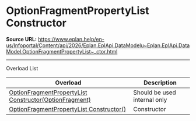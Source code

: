 # OptionFragmentPropertyList Constructor

**Source URL:** https://www.eplan.help/en-us/Infoportal/Content/api/2026/Eplan.EplApi.DataModelu~Eplan.EplApi.DataModel.OptionFragmentPropertyList~_ctor.html

---

Overload List

| Overload | Description |
| --- | --- |
| [OptionFragmentPropertyList Constructor(OptionFragment)](Eplan.EplApi.DataModelu~Eplan.EplApi.DataModel.OptionFragmentPropertyList~_ctor(OptionFragment).html) | Should be used internal only |
| [OptionFragmentPropertyList Constructor()](Eplan.EplApi.DataModelu~Eplan.EplApi.DataModel.OptionFragmentPropertyList~_ctor().html) | Constructor |
